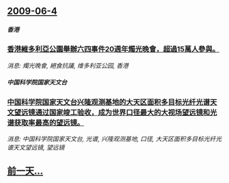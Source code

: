 ## [2009-06-4](/news/2009/06/4/index.md)

##### 香港
### [ 香港維多利亞公園舉辦六四事件20週年燭光晚會，超過15萬人參與。](/news/2009/06/4/香港維多利亞公園舉辦六四事件20週年燭光晚會-超過15萬人參與.md)
_消息: 燭光晚會, 絕食抗議, 维多利亚公园, 香港_

##### 中国科学院国家天文台
### [ 中国科学院国家天文台兴隆观测基地的大天区面积多目标光纤光谱天文望远镜通过国家竣工验收，成为世界口径最大的大视场望远镜和光谱获取率最高的望远镜。](/news/2009/06/4/中国科学院国家天文台兴隆观测基地的大天区面积多目标光纤光谱天文望远镜通过国家竣工验收-成为世界口径最大的大视场望远镜和.md)
_消息: 中国科学院国家天文台, 光谱, 兴隆观测基地, 口径, 大天区面积多目标光纤光谱天文望远镜, 望远镜_

## [前一天...](/news/2009/06/3/index.md)

